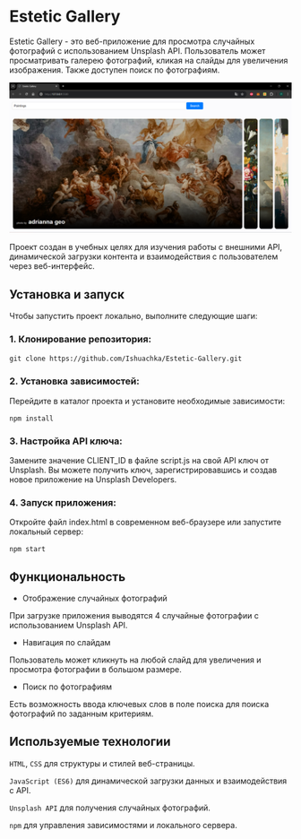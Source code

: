 # Estetic Gallery
Estetic Gallery - это веб-приложение для просмотра случайных фотографий с использованием Unsplash API. Пользователь может просматривать галерею фотографий, кликая на слайды для увеличения изображения. Также доступен поиск по фотографиям.

![](/image/image.png)

Проект создан в учебных целях для изучения работы с внешними API, динамической загрузки контента и взаимодействия с пользователем через веб-интерфейс.

## Установка и запуск

Чтобы запустить проект локально, выполните следующие шаги:

### 1. Клонирование репозитория:
```
git clone https://github.com/Ishuachka/Estetic-Gallery.git
```

### 2. Установка зависимостей:
Перейдите в каталог проекта и установите необходимые зависимости:
```
npm install
```

### 3. **Настройка API ключа:**

Замените значение CLIENT_ID в файле script.js на свой API ключ от Unsplash. Вы можете получить ключ, зарегистрировавшись и создав новое приложение на Unsplash Developers.

### 4. **Запуск приложения:**
Откройте файл index.html в современном веб-браузере или запустите локальный сервер:
```
npm start
```

## Функциональность

* Отображение случайных фотографий

При загрузке приложения выводятся 4 случайные фотографии с использованием Unsplash API.

* Навигация по слайдам

Пользователь может кликнуть на любой слайд для увеличения и просмотра фотографии в большом размере.

* Поиск по фотографиям
  
Есть возможность ввода ключевых слов в поле поиска для поиска фотографий по заданным критериям.

## Используемые технологии
`HTML`, `CSS` для структуры и стилей веб-страницы.

`JavaScript (ES6)` для динамической загрузки данных и взаимодействия с API.

`Unsplash API` для получения случайных фотографий.

`npm` для управления зависимостями и локального сервера.

